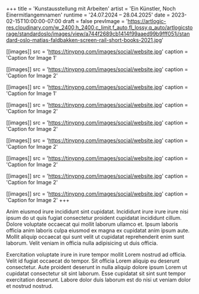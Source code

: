 +++
title = 'Kunstausstellung mit Arbeiten'
artist = 'Ein Künstler, Noch Einermitlangemnamen'
runtime = '24.07.2024 – 28.04.2025'
date = 2023-02-15T10:00:00-07:00
draft = false
prevImage = 'https://artlogic-res.cloudinary.com/w_2400,h_2400,c_limit,f_auto,fl_lossy,q_auto/artlogicstorage/standardoslo/images/view/a744f2689cb1414f99aaed99b9fff051j/standard-oslo-matias-faldbakken-screen-rail-short-books-2021.jpg'

[[images]]
src = 'https://tinypng.com/images/social/website.jpg'
caption = 'Caption for Image 1'

[[images]]
src = 'https://tinypng.com/images/social/website.jpg'
caption = 'Caption for Image 2'

[[images]]
src = 'https://tinypng.com/images/social/website.jpg'
caption = 'Caption for Image 1'

[[images]]
src = 'https://tinypng.com/images/social/website.jpg'
caption = 'Caption for Image 2'

[[images]]
src = 'https://tinypng.com/images/social/website.jpg'
caption = 'Caption for Image 2'

[[images]]
src = 'https://tinypng.com/images/social/website.jpg'
caption = 'Caption for Image 2'

[[images]]
src = 'https://tinypng.com/images/social/website.jpg'
caption = 'Caption for Image 2'

[[images]]
src = 'https://tinypng.com/images/social/website.jpg'
caption = 'Caption for Image 2'

[[images]]
src = 'https://tinypng.com/images/social/website.jpg'
caption = 'Caption for Image 2'
+++

Anim eiusmod irure incididunt sint cupidatat. Incididunt irure irure irure nisi ipsum do ut quis fugiat consectetur proident cupidatat incididunt cillum. Dolore voluptate occaecat qui mollit laborum ullamco et. Ipsum laboris officia anim laboris culpa eiusmod ex magna ex cupidatat anim ipsum aute. Mollit aliquip occaecat qui sunt velit ut cupidatat reprehenderit enim sunt laborum. Velit veniam in officia nulla adipisicing ut duis officia.

Exercitation voluptate irure in irure tempor mollit Lorem nostrud ad officia. Velit id fugiat occaecat do tempor. Sit officia Lorem aliquip eu deserunt consectetur. Aute proident deserunt in nulla aliquip dolore ipsum Lorem ut cupidatat consectetur sit sint laborum. Esse cupidatat sit sint sunt tempor exercitation deserunt. Labore dolor duis laborum est do nisi ut veniam dolor et nostrud nostrud.
